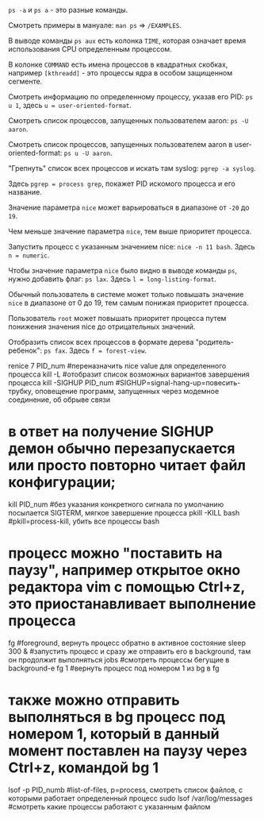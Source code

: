 `ps -a` и `ps a` - это разные команды.

Смотреть примеры в мануале: `man ps` => `/EXAMPLES`.

В выводе команды `ps aux` есть колонка `TIME`, которая означает время использования CPU определенным процессом.

В колонке `COMMAND` есть имена процессов в квадратных скобках, например `[kthreadd]` - это процессы ядра в особом защищенном сегменте.

Смотреть информацию по определенному процессу, указав его PID: `ps u 1`, здесь `u = user-oriented-format`.

Смотреть список процессов, запущенных пользователем aaron: `ps -U aaron`.

Смотреть список процессов, запущенных пользователем aaron в user-oriented-format: `ps u -U aaron`.

"Грепнуть" список всех процессов и искать там syslog: `pgrep -a syslog`.

Здесь `pgrep = process grep`, покажет PID искомого процесса и его название.

Значение параметра `nice` может варьироваться в диапазоне от `-20` до `19`.

Чем меньше значение параметра `nice`, тем выше приоритет процесса.

Запустить процесс с указанным значением nice: `nice -n 11 bash`. Здесь `n = numeric`.

Чтобы значение параметра `nice` было видно в выводе команды `ps`, нужно добавить флаг: `ps lax`. Здесь `l = long-listing-format`.

Обычный пользователь в системе может только повышать значение `nice` в диапазоне от 0 до 19, тем самым понижая приоритет процесса.

Пользователь `root` может повышать приоритет процесса путем понижения значения nice до отрицательных значений.

Отобразить список всех процессов в формате дерева "родитель-ребенок": `ps fax`. Здесь `f = forest-view`.

renice 7 PID_num   #переназначить nice value для определенного процесса
kill -L   #отобразит список возможных вариантов завершения процесса
kill -SIGHUP PID_num   #SIGHUP=signal-hang-up=повесить-трубку, оповещение программ, запущенных через модемное соединение, об обрыве связи
# в ответ на получение SIGHUP демон обычно перезапускается или просто повторно читает файл конфигурации;
kill PID_num   #без указания конкретного сигнала по умолчанию посылается SIGTERM, мягкое завершение процесса
pkill -KILL bash   #pkill=process-kill, убить все процессы bash
# процесс можно "поставить на паузу", например открытое окно редактора vim с помощью Ctrl+z, это приостанавливает выполнение процесса
fg   #foreground, вернуть процесс обратно в активное состояние
sleep 300 &   #запустить процесс и сразу же отправить его в background, там он продолжит выполняться
jobs   #смотреть процессы бегущие в background-е
fg 1   #вернуть процесс под номером 1 из bg в fg
# также можно отправить выполняться в bg процесс под номером 1, который в данный момент поставлен на паузу через Ctrl+z, командой bg 1
lsof -p PID_numb   #list-of-files, p=process, смотреть список файлов, с которыми работает определенный процесс
sudo lsof /var/log/messages   #смотреть какие процессы работают с указанным файлом
